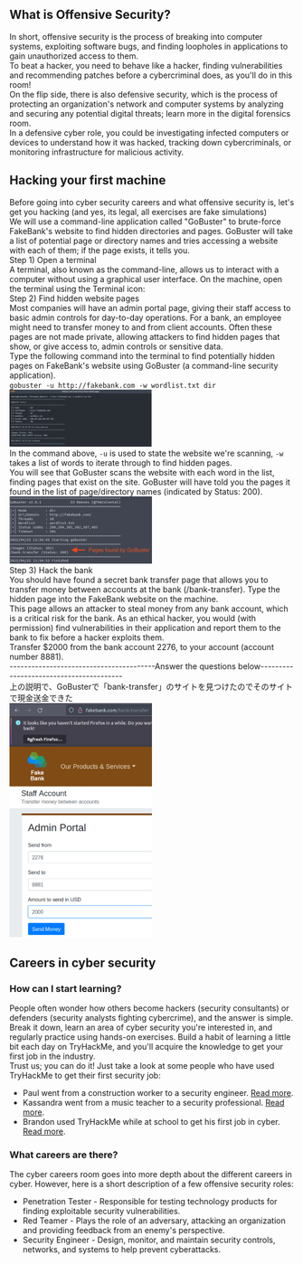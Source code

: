 ## What is Offensive Security?
In short, offensive security is the process of breaking into computer systems, exploiting software bugs, and finding loopholes in applications to gain unauthorized access to them.  
To beat a hacker, you need to behave like a hacker, finding vulnerabilities and recommending patches before a cybercriminal does, as you'll do in this room!  
On the flip side, there is also defensive security, which is the process of protecting an organization's network and computer systems by analyzing and securing any potential digital threats; learn more in the digital forensics room.  
In a defensive cyber role, you could be investigating infected computers or devices to understand how it was hacked, tracking down cybercriminals, or monitoring infrastructure for malicious activity.

## Hacking your first machine
Before going into cyber security careers and what offensive security is, let's get you hacking (and yes, its legal, all exercises are fake simulations)  
We will use a command-line application called "GoBuster" to brute-force FakeBank's website to find hidden directories and pages. GoBuster will take a list of potential page or directory names and tries accessing a website with each of them; if the page exists, it tells you.  
Step 1) Open a terminal  
A terminal, also known as the command-line, allows us to interact with a computer without using a graphical user interface. On the machine, open the terminal using the Terminal icon:  
Step 2) Find hidden website pages  
Most companies will have an admin portal page, giving their staff access to basic admin controls for day-to-day operations. For a bank, an employee might need to transfer money to and from client accounts. Often these pages are not made private, allowing attackers to find hidden pages that show, or give access to, admin controls or sensitive data.  
Type the following command into the terminal to find potentially hidden pages on FakeBank's website using GoBuster (a command-line security application).  
`gobuster -u http://fakebank.com -w wordlist.txt dir`  
<img src="https://github.com/mylovemyon/TryHackMe_Images/blob/main/Images/Intro%20to%20Offensive%20Security_1.png" width="50%" height="50%">  
In the command above, `-u` is used to state the website we're scanning, `-w` takes a list of words to iterate through to find hidden pages.  
You will see that GoBuster scans the website with each word in the list, finding pages that exist on the site. GoBuster will have told you the pages it found in the list of page/directory names (indicated by Status: 200).  
<img src="https://github.com/mylovemyon/TryHackMe_Images/blob/main/Images/Intro%20to%20Offensive%20Security_2.png" width="50%" height="50%">  
Step 3) Hack the bank  
You should have found a secret bank transfer page that allows you to transfer money between accounts at the bank (/bank-transfer). Type the hidden page into the FakeBank website on the machine.  
This page allows an attacker to steal money from any bank account, which is a critical risk for the bank. As an ethical hacker, you would (with permission) find vulnerabilities in their application and report them to the bank to fix before a hacker exploits them.  
Transfer $2000 from the bank account 2276, to your account (account number 8881).  
----------------------------------------Answer the questions below----------------------------------------  
上の説明で、GoBusterで「bank-transfer」のサイトを見つけたのでそのサイトで現金送金できた  
<img src="https://github.com/mylovemyon/TryHackMe_Images/blob/main/Images/Intro%20to%20Offensive%20Security_3.png" width="50%" height="50%">

## Careers in cyber security
### How can I start learning?
People often wonder how others become hackers (security consultants) or defenders (security analysts fighting cybercrime), and the answer is simple. Break it down, learn an area of cyber security you're interested in, and regularly practice using hands-on exercises. Build a habit of learning a little bit each day on TryHackMe, and you'll acquire the knowledge to get your first job in the industry.  
Trust us; you can do it! Just take a look at some people who have used TryHackMe to get their first security job:  
- Paul went from a construction worker to a security engineer. [Read more](https://tryhackme.com/resources/blog/construction-worker-to-security-engineer-how-paul-used-tryhackme-to-land-his-first-job-in-security).
- Kassandra went from a music teacher to a security professional. [Read more](https://tryhackme.com/resources/blog/the-teacher-becomes-the-student).
- Brandon used TryHackMe while at school to get his first job in cyber. [Read more](https://tryhackme.com/resources/blog/brandons-success-story).

### What careers are there?
The cyber careers room goes into more depth about the different careers in cyber. However, here is a short description of a few offensive security roles:  
- Penetration Tester - Responsible for testing technology products for finding exploitable security vulnerabilities.
- Red Teamer - Plays the role of an adversary, attacking an organization and providing feedback from an enemy's perspective.
- Security Engineer - Design, monitor, and maintain security controls, networks, and systems to help prevent cyberattacks.
